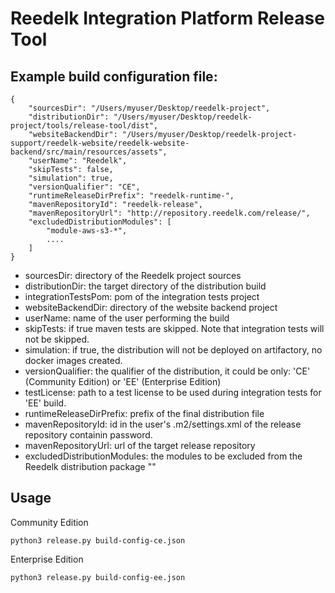 # Reedelk Integration Platform Release Tool

## Example build configuration file:

```
{
	"sourcesDir": "/Users/myuser/Desktop/reedelk-project",
	"distributionDir": "/Users/myuser/Desktop/reedelk-project/tools/release-tool/dist",
	"websiteBackendDir": "/Users/myuser/Desktop/reedelk-project-support/reedelk-website/reedelk-website-backend/src/main/resources/assets",
	"userName": "Reedelk",
	"skipTests": false,
	"simulation": true,
	"versionQualifier": "CE",
	"runtimeReleaseDirPrefix": "reedelk-runtime-",
	"mavenRepositoryId": "reedelk-release",
	"mavenRepositoryUrl": "http://repository.reedelk.com/release/",
	"excludedDistributionModules": [
		"module-aws-s3-*",
		....
	]
}
```

* sourcesDir: directory of the Reedelk project sources
* distributionDir: the target directory of the distribution build
* integrationTestsPom: pom of the integration tests project
* websiteBackendDir: directory of the website backend project
* userName: name of the user performing the build
* skipTests: if true maven tests are skipped. Note that integration tests will not be skipped.
* simulation: if true, the distribution will not be deployed on artifactory, no docker images created.
* versionQualifier: the qualifier of the distribution, it could be only: 'CE' (Community Edition) or 'EE' (Enterprise Edition)
* testLicense: path to a test license to be used during integration tests for 'EE' build.
* runtimeReleaseDirPrefix: prefix of the final distribution file
* mavenRepositoryId: id in the user's .m2/settings.xml of the release repository containin password.
* mavenRepositoryUrl: url of the target release repository
* excludedDistributionModules: the modules to be excluded from the Reedelk distribution package
""

## Usage


Community Edition
```
python3 release.py build-config-ce.json
```

Enterprise Edition
```
python3 release.py build-config-ee.json
```
